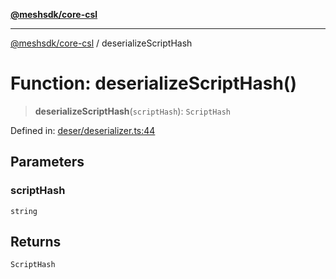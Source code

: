 [**@meshsdk/core-csl**](../README.md)

***

[@meshsdk/core-csl](../globals.md) / deserializeScriptHash

# Function: deserializeScriptHash()

> **deserializeScriptHash**(`scriptHash`): `ScriptHash`

Defined in: [deser/deserializer.ts:44](https://github.com/MeshJS/mesh/blob/1abde1553cbd7cf2cf4e40197fc0de9e4a7d0f49/packages/mesh-core-csl/src/deser/deserializer.ts#L44)

## Parameters

### scriptHash

`string`

## Returns

`ScriptHash`
